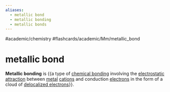 ```yaml
---
aliases:
  - metallic bond
  - metallic bonding
  - metallic bonds
---
```


#academic/chemistry #flashcards/academic/Mm/metallic_bond

# metallic bond

__Metallic bonding__ is {{a type of [chemical bonding](chemical%20bond.md) involving the [electrostatic attraction](Coulomb's%20law.md) between [metal](metal.md) [cations](ion.md) and conduction [electrons](electron.md) in the form of a cloud of [delocalized electrons](delocalized%20electron.md)}}. <!--SR:!2023-05-06,23,250-->
